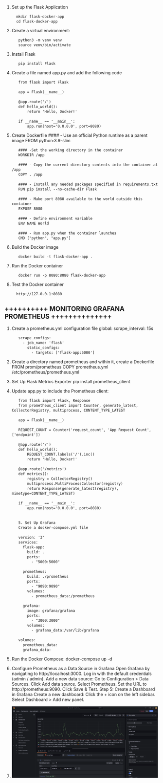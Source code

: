 1.  Set up the Flask Application

          mkdir flask-docker-app
          cd flask-docker-app

2. Create a virtual environment:

          python3 -m venv venv
          source venv/bin/activate

3. Install Flask

          pip install Flask

4. Create a file named app.py and add the following code

          from flask import Flask
          
          app = Flask(__name__)
          
          @app.route('/')
          def hello_world():
              return 'Hello, Docker!'
          
          if __name__ == '__main__':
              app.run(host='0.0.0.0', port=8080)

5. Create Dockerfile
          #### - Use an official Python runtime as a parent image
          FROM python:3.9-slim
          
          #### -Set the working directory in the container
          WORKDIR /app
          
          #### - Copy the current directory contents into the container at /app
          COPY . /app
          
          #### - Install any needed packages specified in requirements.txt
          RUN pip install --no-cache-dir Flask
          
          #### - Make port 8080 available to the world outside this container
          EXPOSE 8080
          
          #### - Define environment variable
          ENV NAME World
          
          #### - Run app.py when the container launches
          CMD ["python", "app.py"]


6. Build the Docker image

          docker build -t flask-docker-app .

7. Run the Docker container

          docker run -p 8080:8080 flask-docker-app

8. Test the Docker container

         http://127.0.0.1:8080





## ++++++++++ MONITORING GRAFANA PROMETHEUS ++++++++++++++

1. Create a prometheus.yml configuration file
          global:
            scrape_interval: 15s
          
          scrape_configs:
            - job_name: 'flask'
              static_configs:
                - targets: ['flask-app:5000']
          


2. Create a directory named prometheus and within it, create a Dockerfile 
          FROM prom/prometheus
          COPY prometheus.yml /etc/prometheus/prometheus.yml


3. Set Up Flask Metrics Exporter
          pip install prometheus_client


4. Update app.py to include the Prometheus client:

          from flask import Flask, Response
          from prometheus_client import Counter, generate_latest, CollectorRegistry, multiprocess, CONTENT_TYPE_LATEST
          
          app = Flask(__name__)
          
          REQUEST_COUNT = Counter('request_count', 'App Request Count', ['endpoint'])
          
          @app.route('/')
          def hello_world():
              REQUEST_COUNT.labels('/').inc()
              return 'Hello, Docker!'
          
          @app.route('/metrics')
          def metrics():
              registry = CollectorRegistry()
              multiprocess.MultiProcessCollector(registry)
              return Response(generate_latest(registry), mimetype=CONTENT_TYPE_LATEST)
          
          if __name__ == '__main__':
              app.run(host='0.0.0.0', port=8080)
          
          
          5. Set Up Grafana
          Create a docker-compose.yml file
          
          version: '3'
          services:
            flask-app:
              build: .
              ports:
                - "5000:5000"
          
            prometheus:
              build: ./prometheus
              ports:
                - "9090:9090"
              volumes:
                - prometheus_data:/prometheus
          
            grafana:
              image: grafana/grafana
              ports:
                - "3000:3000"
              volumes:
                - grafana_data:/var/lib/grafana
          
          volumes:
            prometheus_data:
            grafana_data:


6. Run the Docker Compose:
          docker-compose up -d


7. Configure Prometheus as a Data Source in Grafana
          Open Grafana by navigating to http://localhost:3000.
          Log in with the default credentials (admin / admin).
          Add a new data source:
          Go to Configuration > Data Sources.
          Click Add data source.
          Select Prometheus.
          Set the URL to http://prometheus:9090.
          Click Save & Test.
          Step 5: Create a Dashboard in Grafana
          Create a new dashboard:
          Click the + icon on the left sidebar.
          Select Dashboard > Add new panel.


8. ![alt text](https://github.com/rizarizkan/redikru-devops/blob/main/Question3/flask-web-app/tampilan-di-Grafana.png)

